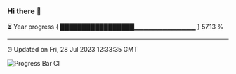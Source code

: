### Hi there 👋

⏳ Year progress { █████████████████▁▁▁▁▁▁▁▁▁▁▁▁▁ } 57.13 %

---

⏰ Updated on Fri, 28 Jul 2023 12:33:35 GMT

![Progress Bar CI](https://github.com/ZhaoGui/ZhaoGui/workflows/Progress%20Bar%20CI/badge.svg)
